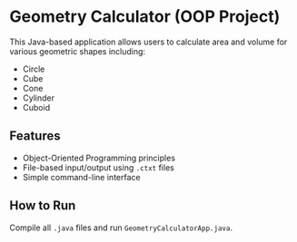# Geometry Calculator (OOP Project)

This Java-based application allows users to calculate area and volume for various geometric shapes including:
- Circle
- Cube
- Cone
- Cylinder
- Cuboid

## Features
- Object-Oriented Programming principles
- File-based input/output using `.ctxt` files
- Simple command-line interface

## How to Run
Compile all `.java` files and run `GeometryCalculatorApp.java`.
